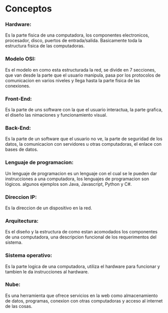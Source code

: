 # Conceptos

### Hardware:
Es la parte fisica de una computadora, los componentes electronicos, procesador, disco, puertos de entrada/salida. Basicamente toda la estructura fisica de las computadoras.

### Modelo OSI:
Es el modelo en como esta estructurada la red, se divide en 7 secciones, que van desde la parte que el usuario manipula, pasa por los protocolos de comunicacion en varios niveles y llega hasta la parte fisica de las conexiones.

### Front-End:
Es la parte de uns software con la que el usuario interactua, la parte grafica, el diseño las nimaciones y funcionamiento visual.

### Back-End:
Es la parte de un software que el usuario no ve, la parte de seguridad de los datos, la comunicacion con servidores u otras computadoras, el enlace con bases de datos.

### Lenguaje de programacion:
Un lenguaje de programacion es un lenguaje con el cual se le pueden dar instrucciones a una computadora, los lenguajes de programacion son lógicos. algunos ejemplos son Java, Javascript, Python y C#.

### Direccion IP:
Es la direccion de un dispositivo en la red.

### Arquitectura:
Es el diseño y la estructura de como estan acomodados los componentes de una computadora, una descripcion funcional de los requerimentos del sistema.

### Sistema operativo:
Es la parte logica de una computadora, utiliza el hardware para funcionar y tambien le da instrucciones al hardware.

### Nube:
Es una herramienta que ofrece servicios en la web como almacenamiento de datos, programas, conexion con otras computadoras y acceso al internet de las cosas.

